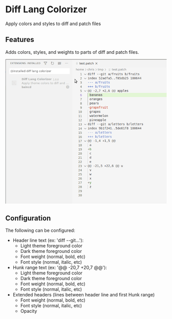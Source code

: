 # Diff Lang Colorizer

Apply colors and styles to diff and patch files

## Features

Adds colors, styles, and weights to parts of diff and patch files.

![example](example.png)

## Configuration

The following can be configured:

- Header line text (ex: 'diff --git...'):
	- Light theme foreground color
	- Dark theme foreground color
	- Font weight (normal, bold, etc)
	- Font style (normal, italic, etc)
- Hunk range text (ex: '@@ -20,7 +20,7 @@'):
	- Light theme foreground color
	- Dark theme foreground color
	- Font weight (normal, bold, etc)
	- Font style (normal, italic, etc)
- Extended headers (lines between header line and first Hunk range)
	- Font weight (normal, bold, etc)
	- Font style (normal, italic, etc)
	- Opacity
